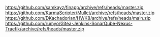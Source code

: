 https://github.com/samkayz/finapp/archive/refs/heads/master.zip
https://github.com/KarmaScripter/Mullet/archive/refs/heads/master.zip
https://github.com/DKachadorian/HWK8/archive/refs/heads/main.zip
https://github.com/rumyo/Gitea-Jenkins-SonarQube-Nexus-Traefik/archive/refs/heads/master.zip
